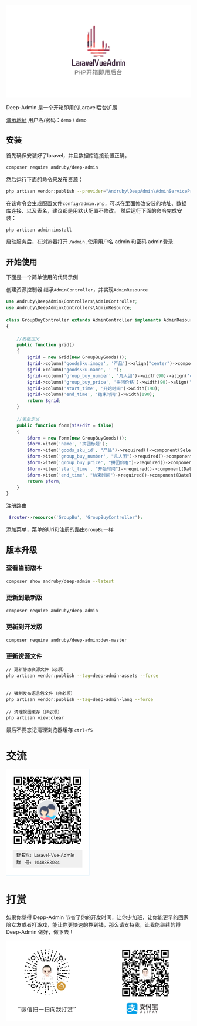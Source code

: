 ![logo](README.assets/logo-1584436939847.png)

Deep-Admin 是一个开箱即用的Laravel后台扩展

[演示地址](https://deepadmin.com/admin) 用户名/密码：`demo` / `demo`

## 安装
首先确保安装好了laravel，并且数据库连接设置正确。

``` bash
composer require andruby/deep-admin
```

然后运行下面的命令来发布资源：
``` bash
php artisan vendor:publish --provider="Andruby\DeepAdmin\AdminServiceProvider"
```
在该命令会生成配置文件`config/admin.php`，可以在里面修改安装的地址、数据库连接、以及表名，建议都是用默认配置不修改。
然后运行下面的命令完成安装：

``` bash
php artisan admin:install
```
启动服务后，在浏览器打开 `/admin` ,使用用户名 admin 和密码 admin登录.
## 开始使用
下面是一个简单使用的代码示例



创建资源控制器 继承`AdminController`，并实现`AdminResource`

```php
use Andruby\DeepAdmin\Controllers\AdminController;
use Andruby\DeepAdmin\Controllers\AdminResource;

class GroupBuyController extends AdminController implements AdminResource
{

    //表格定义
    public function grid()
    {
        $grid = new Grid(new GroupBuyGoods());
        $grid->column('goodsSku.image', '产品')->align("center")->component(Image::make()->size(50, 50))->width(70);
        $grid->column('goodsSku.name', ' ');
        $grid->column('group_buy_number', '几人团')->width(90)->align('center');
        $grid->column('group_buy_price', '拼团价格')->width(90)->align('center')->itemPrefix("￥");
        $grid->column('start_time', '开始时间')->width(190);
        $grid->column('end_time', '结束时间')->width(190);
        return $grid;
    }

    //表单定义
    public function form($isEdit = false)
    {
        $form = new Form(new GroupBuyGoods());
        $form->item('name', '拼团标题');
        $form->item('goods_sku_id', "产品")->required()->component(Select::make()->style(['width' => '500px'])->filterable()->remote(route("seckillGoods/searchGoodsSku")));
        $form->item('group_buy_number', "几人团")->required()->component(InputNumber::make(2)->min(2));
        $form->item('group_buy_price', "拼团价格")->required()->component(InputNumber::make()->precision(2)->controls(false));
        $form->item('start_time', "开始时间")->required()->component(DateTimePicker::make());
        $form->item('end_time', "结束时间")->required()->component(DateTimePicker::make());
        return $form;
    }
}
```
注册路由
```php
 $router->resource('GroupBu', 'GroupBuyController');
```
添加菜单，菜单的Uri和注册的路由`GroupBu`一样

## 版本升级

### 查看当前版本
```bash
composer show andruby/deep-admin --latest
```
### 更新到最新版
```bash
composer require andruby/deep-admin
```
### 更新到开发版
```bash
composer require andruby/deep-admin:dev-master
```
### 更新资源文件



```sh
// 更新静态资源文件（必须）
php artisan vendor:publish --tag=deep-admin-assets --force
```



```bash

// 强制发布语言包文件（非必须）
php artisan vendor:publish --tag=deep-admin-lang --force

// 清理视图缓存（非必须）
php artisan view:clear
```
最后不要忘记清理浏览器缓存 `ctrl+f5`



# 交流

![image-20200313103804881](README.assets/image-20200313103804881.png)

# 打赏

如果你觉得 Depp-Admin 节省了你的开发时间，让你少加班，让你能更早的回家陪女友或者打游戏，能让你更快速的挣到钱，那么请支持我，让我能继续的将 Deep-Admin 做好，做下去！



![image-20200313112129545](README.assets/image-20200313112129545.png)
